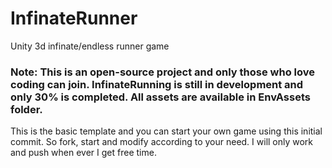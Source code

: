 # InfinateRunner
Unity 3d infinate/endless runner game

### Note: This is an open-source project and only those who love coding can join. InfinateRunning is still in development and only 30% is completed. All assets are available  in EnvAssets folder.

This is the basic template and you can start your own game using this initial commit. So fork, start and modify according to your need. I will only work and push when ever I get free time.
